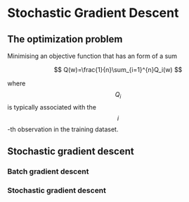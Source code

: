 # Stochastic Gradient Descent

## The optimization problem

Minimising an objective function that has an form of a sum

$$
Q(w)=\frac{1}{n}\sum_{i=1}^{n}Q_i(w)
$$

where $$Q_i$$ is typically associated with the $$i$$-th observation in the training dataset.

## Stochastic gradient descent

### Batch gradient descent



### Stochastic gradient descent

